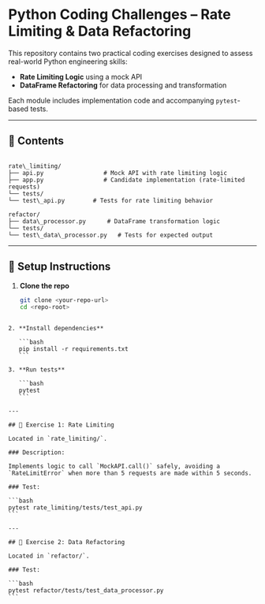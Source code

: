 # Python Coding Challenges – Rate Limiting & Data Refactoring

This repository contains two practical coding exercises designed to assess real-world Python engineering skills:

- **Rate Limiting Logic** using a mock API
- **DataFrame Refactoring** for data processing and transformation

Each module includes implementation code and accompanying `pytest`-based tests.

---

## 🧩 Contents

```

rate\_limiting/
├── api.py                 # Mock API with rate limiting logic
├── app.py                 # Candidate implementation (rate-limited requests)
└── tests/
└── test\_api.py        # Tests for rate limiting behavior

refactor/
├── data\_processor.py      # DataFrame transformation logic
└── tests/
└── test\_data\_processor.py   # Tests for expected output

````

---

## 🧪 Setup Instructions

1. **Clone the repo**  
   ```bash
   git clone <your-repo-url>
   cd <repo-root>
````

2. **Install dependencies**

   ```bash
   pip install -r requirements.txt
   ```

3. **Run tests**

   ```bash
   pytest
   ```

---

## 🧠 Exercise 1: Rate Limiting

Located in `rate_limiting/`.

### Description:

Implements logic to call `MockAPI.call()` safely, avoiding a `RateLimitError` when more than 5 requests are made within 5 seconds.

### Test:

```bash
pytest rate_limiting/tests/test_api.py
```

---

## 🧠 Exercise 2: Data Refactoring

Located in `refactor/`.

### Test:

```bash
pytest refactor/tests/test_data_processor.py
```
